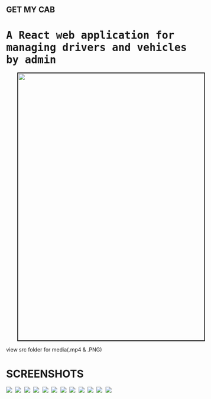## GET MY CAB
<kbd>
  <h1>A React web application for managing drivers and vehicles by admin</h1>
  <img src="https://user-images.githubusercontent.com/41586190/50470805-19af1000-09d8-11e9-8cd3-ca9bc8cdb449.gif"
       style="max-width:100% height="480" width="720" hspace="30" border="2"
  >
</kbd>
                                                                            
 view src folder for media(.mp4 & .PNG)
                                                                            
# SCREENSHOTS
<kbd>
<img src="https://user-images.githubusercontent.com/41586190/50471829-5f6dd780-09dc-11e9-8fa5-5c468d0db214.PNG">
<img src="https://user-images.githubusercontent.com/41586190/50471830-5f6dd780-09dc-11e9-8751-82cb67e2aba1.PNG">
<img src="https://user-images.githubusercontent.com/41586190/50471831-5f6dd780-09dc-11e9-9599-0c66fa656710.PNG">
<img src="https://user-images.githubusercontent.com/41586190/50471832-60066e00-09dc-11e9-8ac3-3df2874ee26c.PNG">
<img src="https://user-images.githubusercontent.com/41586190/50471834-60066e00-09dc-11e9-8de9-6b2ae4fb09cd.PNG">
<img src="https://user-images.githubusercontent.com/41586190/50471835-60066e00-09dc-11e9-82de-810a8384af1d.PNG">
<img src="https://user-images.githubusercontent.com/41586190/50471836-609f0480-09dc-11e9-87fa-97421de733e3.PNG">
<img src="https://user-images.githubusercontent.com/41586190/50471839-61379b00-09dc-11e9-9751-6d367c7e9cf7.PNG">
<img src="https://user-images.githubusercontent.com/41586190/50471840-61379b00-09dc-11e9-957c-1c68c1b69b12.PNG">
<img src="https://user-images.githubusercontent.com/41586190/50471841-61379b00-09dc-11e9-8044-9177ecb54f96.PNG">
<img src="https://user-images.githubusercontent.com/41586190/50471844-61d03180-09dc-11e9-920e-cde0bd7442fe.PNG">
<img src="https://user-images.githubusercontent.com/41586190/50471845-61d03180-09dc-11e9-9d16-6b449599a6a4.PNG">
</kbd>
